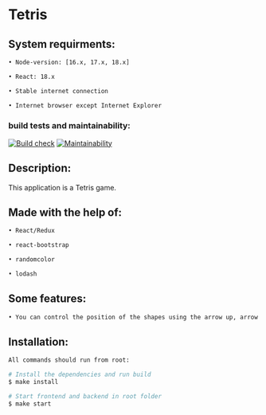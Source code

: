 # Tetris

## System requirments:

```sh
• Node-version: [16.x, 17.x, 18.x]

• React: 18.x

• Stable internet connection

• Internet browser except Internet Explorer
```

### build tests and maintainability:
[![Build check](https://github.com/OGGera/tetris-game/workflows/build-check/badge.svg)](https://github.com/OGGera/tetris-game/actions)
[![Maintainability](https://api.codeclimate.com/v1/badges/5cd3fb9fed4d7ae5d98e/maintainability)](https://codeclimate.com/github/OGGera/tetris-game/maintainability)

## Description:
This application is a Tetris game.

## Made with the help of:

```sh
• React/Redux

• react-bootstrap

• randomcolor

• lodash
```

## Some features:

```sh
• You can control the position of the shapes using the arrow up, arrow down, arrow left and arrow right buttons
```

## Installation:

```sh
All commands should run from root:

# Install the dependencies and run build
$ make install

# Start frontend and backend in root folder
$ make start
```